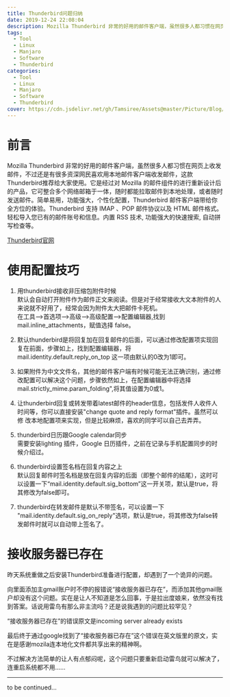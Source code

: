 ```yaml
---
title: Thunderbird问题归纳
date: 2019-12-24 22:08:04
description: Mozilla Thunderbird 非常的好用的邮件客户端，虽然很多人都习惯在网页上收发邮件，不过还是有很多资深网民喜欢用本地邮件客户端收发邮件，这款Thunderbird推荐给大家使用。它是经过对 Mozilla 的邮件组件的进行重新设计后的产品，它可整合多个网络邮箱于一体，随时都能拉取邮件到本地处理，或者随时发送邮件。简单易用，功能强大，个性化配置，Thunderbird 邮件客户端带给你全方位的体验。Thunderbird 支持 IMAP 、POP 邮件协议以及 HTML 邮件格式。轻松导入您已有的邮件账号和信息。内置 RSS 技术, 功能强大的快速搜索, 自动拼写检查等。
tags:
  - Tool
  - Linux
  - Manjaro
  - Software
  - Thunderbird
categories:
  - Tool
  - Linux
  - Manjaro
  - Software
  - Thunderbird
cover: https://cdn.jsdelivr.net/gh/Tamsiree/Assets@master/Picture/Blog/Cover/45w1y5.png
---
```


# 前言

Mozilla Thunderbird 非常的好用的邮件客户端，虽然很多人都习惯在网页上收发邮件，不过还是有很多资深网民喜欢用本地邮件客户端收发邮件，这款Thunderbird推荐给大家使用。它是经过对 Mozilla 的邮件组件的进行重新设计后的产品，它可整合多个网络邮箱于一体，随时都能拉取邮件到本地处理，或者随时发送邮件。简单易用，功能强大，个性化配置，Thunderbird 邮件客户端带给你全方位的体验。Thunderbird 支持 IMAP 、POP 邮件协议以及 HTML 邮件格式。轻松导入您已有的邮件账号和信息。内置 RSS 技术, 功能强大的快速搜索, 自动拼写检查等。

[Thunderbird官网](https://www.thunderbird.net/zh-CN/)

# 使用配置技巧

1. 用thunderbird接收非压缩包附件时候  
默认会自动打开附件作为邮件正文来阅读。但是对于经常接收大文本附件的人来说就不好用了，经常会因为附件太大把邮件卡死机。  
在工具-->首选项-->高级-->高级配置-->配置编辑器,找到 mail.inline_attachments，赋值选择 false。


2. 默认thunderbird是将回复加在回复邮件的后面，可以通过修改配置项实现回复在前面，步骤如上，找到配置编辑器，将 mail.identity.default.reply_on_top 这一项由默认的0改为1即可。


3. 如果附件为中文文件名，其他的邮件客户端有时候可能无法正确识别，通过修改配置可以解决这个问题，步骤依然如上，在配置编辑器中将选择 mail.strictly_mime.param_folding",将其值设置为0或1。


4. 让thunderbird回复或转发带着latest邮件的header信息，包括发件人收件人时间等，你可以直接安装"change quote and reply format"插件。虽然可以修 改本地配置项来实现，但是比较麻烦，喜欢的同学可以自己去弄弄。


5. thunderbird日历跟Google calendar同步  
需要安装lighting 插件，Google 日历插件，之前在记录与手机配置同步的时候介绍过。


6. thunderbird设置签名档在回复内容之上  
默认回复邮件时签名档是放在回复内容的后面（即整个邮件的结尾），这时可以设置一下“mail.identity.default.sig_bottom”这一开关项，默认是true，将其修改为false即可。

7. thunderbird在转发邮件是默认不带签名，可以设置一下  "mail.identity.default.sig_on_reply"选项，默认是true，将其修改为false转发邮件时就可以自动带上签名了。


# 接收服务器已存在
昨天系统重做之后安装Thunderbird准备进行配置，却遇到了一个诡异的问题。

向里面添加主gmail账户时不停的报错说“接收服务器已存在”，而添加其他gmail账户却没有这个问题。实在是让人不知道是怎么回事，于是拉出度娘来，依然没有找到答案。话说用雷鸟有那么非主流吗？还是说我遇到的问题比较罕见？

“接收服务器已存在”的错误原文是incoming server already exists

最后终于通过google找到了“接收服务器已存在”这个错误在英文版里的原文，实在是感谢mozila连本地化文件都共享出来的精神啊。

不过解决方法简单的让人有点郁闷呢，这个问题只要重新启动雷鸟就可以解决了，连重启系统都不用……

---
to be continued...